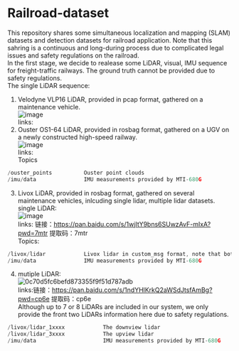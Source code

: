 # Railroad-dataset
This repository shares some simultaneous localization and mapping (SLAM) datasets and detection datasets for railroad application. Note that this sahring is a continuous and long-during process due to complicated legal issues and safety regulations on the railroad. </br>
In the first stage, we decide to realease some LiDAR, visual, IMU sequence for freight-traffic railways. The ground truth cannot be provided due to safety regulations. </br>
The single LiDAR sequence: </br>
1. Velodyne VLP16 LiDAR, provided in pcap format, gathered on a maintenance vehicle. </br>
![image](https://user-images.githubusercontent.com/40022787/161363298-92677049-5d4b-49ef-b0a6-4a40088c9270.png)</br>
links:</br>
2. Ouster OS1-64 LiDAR, provided in rosbag format, gathered on a UGV on a newly constructed high-speed railway. </br>
![image](https://user-images.githubusercontent.com/40022787/161363284-d5d26c89-0587-4c19-89ef-eebe5c2ac4c8.png)</br>
links:</br>
Topics
```C++
/ouster_points          Ouster point clouds 
/imu/data               IMU measurements provided by MTI-680G
```
3.  Livox LiDAR, provided in rosbag format, gathered on several maintenance vehicles, inlcuding single lidar, multiple lidar datasets. </br>
single LiDAR: </br>
![image](https://user-images.githubusercontent.com/40022787/161363343-01a6a8de-88d3-410c-ab33-332e1142d5ee.png)</br>
links: 链接：https://pan.baidu.com/s/1wjItY9bns6SUwzAvF-mIxA?pwd=7mtr 提取码：7mtr </br>
Topics:
```C++
/livox/lidar            Livox lidar in custom_msg format, note that both livox horizon and avia is included 
/imu/data               IMU measurements provided by MTI-680G
```
4. mutiple LiDAR:</br>
![0c70d5fc6befd873355f9f51d787adb](https://user-images.githubusercontent.com/40022787/161363480-58f26153-53eb-4040-addb-5263c42966ba.jpg)</br>
links:链接：https://pan.baidu.com/s/1ndYHlKrkQ2aWSdJtsfAmBg?pwd=cp6e 提取码：cp6e  </br>
Although up to 7 or 8 LiDARs are included in our system, we only provide the front two LiDARs information here due to safety regulations. </br>
```C++
/livox/lidar_1xxxx            The downview lidar 
/livox/lidar_3xxxx            The upview lidar 
/imu/data                     IMU measurements provided by MTI-680G
```
